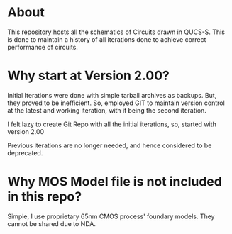 # About
This repository hosts all the schematics of Circuits drawn in QUCS-S.
This is done to maintain a history of all iterations done to achieve
correct performance of circuits.

# Why start at Version 2.00?
Initial Iterations were done with simple tarball archives as backups.
But, they proved to be inefficient. So, employed GIT to maintain
version control at the latest and working iteration, with it being
the second iteration.

I felt lazy to create Git Repo with all the initial iterations, so,
started with version 2.00

Previous iterations are no longer needed, and hence considered to be
deprecated.

# Why MOS Model file is not included in this repo?
Simple, I use proprietary 65nm CMOS process' foundary models.
They cannot be shared due to NDA.
